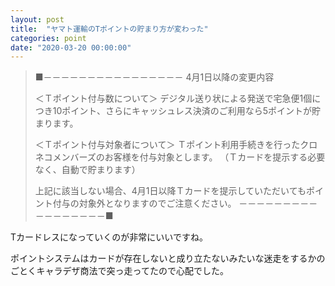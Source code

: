 ```yaml
---
layout: post
title:  "ヤマト運輸のTポイントの貯まり方が変わった"
categories: point
date: "2020-03-20 00:00:00"
---
```


> ■－－－－－－－－－－－－－－－－
> 4月1日以降の変更内容
> 
> ＜Ｔポイント付与数について＞
> デジタル送り状による発送で宅急便1個につき10ポイント、さらにキャッシュレス決済のご利用なら5ポイントが貯まります。
> 
> ＜Ｔポイント付与対象者について＞
> Ｔポイント利用手続きを行ったクロネコメンバーズのお客様を付与対象とします。
> （Ｔカードを提示する必要なく、自動で貯まります）
> 
> 上記に該当しない場合、4月1日以降Ｔカードを提示していただいてもポイント付与の対象外となりますのでご注意ください。
> －－－－－－－－－－－－－－－－－■

Tカードレスになっていくのが非常にいいですね。

ポイントシステムはカードが存在しないと成り立たないみたいな迷走をするかのごとくキャラデザ商法で突っ走ってたので心配でした。

